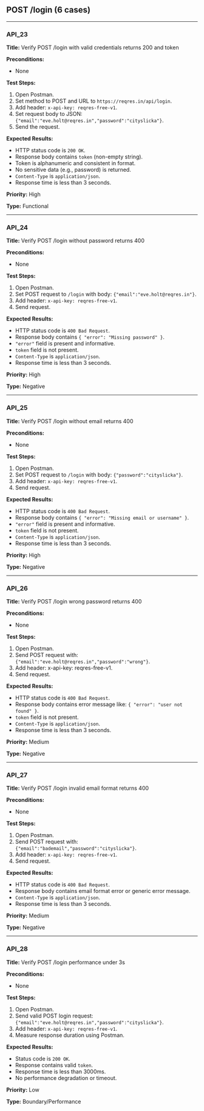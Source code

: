 ## POST /login (6 cases)

---

### API_23  
**Title:** Verify POST /login with valid credentials returns 200 and token  

**Preconditions:**  
- None  

**Test Steps:**  
1. Open Postman.  
2. Set method to POST and URL to `https://reqres.in/api/login`.
3. Add header: `x-api-key: reqres-free-v1`.  
4. Set request body to JSON: `{"email":"eve.holt@reqres.in","password":"cityslicka"}`.  
5. Send the request.  

**Expected Results:**  
- HTTP status code is `200 OK`.  
- Response body contains `token` (non-empty string).
- Token is alphanumeric and consistent in format.
- No sensitive data (e.g., password) is returned.  
- `Content-Type` is `application/json`.  
- Response time is less than 3 seconds.  

**Priority:** High  

**Type:** Functional  

---

### API_24  
**Title:** Verify POST /login without password returns 400  

**Preconditions:**  
- None  

**Test Steps:**  
1. Open Postman.  
2. Set POST request to `/login` with body: `{"email":"eve.holt@reqres.in"}`.  
3. Add header: `x-api-key: reqres-free-v1`.
4. Send request.  

**Expected Results:**  
- HTTP status code is `400 Bad Request`.  
- Response body contains `{ "error": "Missing password" }`.
- `"error"` field is present and informative.
- `token` field is not present.
- `Content-Type` is `application/json`.  
- Response time is less than 3 seconds.  

**Priority:** High  

**Type:** Negative  

---

### API_25  
**Title:** Verify POST /login without email returns 400  

**Preconditions:**  
- None  

**Test Steps:**  
1. Open Postman.  
2. Set POST request to `/login` with body: `{"password":"cityslicka"}`.
3. Add header: `x-api-key: reqres-free-v1`.  
4. Send request.  

**Expected Results:**  
- HTTP status code is `400 Bad Request`.  
- Response body contains `{ "error": "Missing email or username" }`.  
- `"error"` field is present and informative.
- `token` field is not present.
- `Content-Type` is `application/json`.  
- Response time is less than 3 seconds.  

**Priority:** High  

**Type:** Negative  

---

### API_26  
**Title:** Verify POST /login wrong password returns 400  

**Preconditions:**  
- None  

**Test Steps:**  
1. Open Postman.  
2. Send POST request with: `{"email":"eve.holt@reqres.in","password":"wrong"}`.  
3. Add header: x-api-key: reqres-free-v1.
4. Send request.  

**Expected Results:**  
- HTTP status code is `400 Bad Request`.  
- Response body contains error message like: `{ "error": "user not found" }`.  
- `token` field is not present.
- `Content-Type` is `application/json`.  
- Response time is less than 3 seconds. 

**Priority:** Medium  

**Type:** Negative  

---

### API_27  
**Title:** Verify POST /login invalid email format returns 400  

**Preconditions:**  
- None  

**Test Steps:**  
1. Open Postman.  
2. Send POST request with: `{"email":"bademail","password":"cityslicka"}`.  
3. Add header: `x-api-key: reqres-free-v1`.
4. Send request.  

**Expected Results:**  
- HTTP status code is `400 Bad Request`.  
- Response body contains email format error or generic error message.  
- `Content-Type` is `application/json`.  
- Response time is less than 3 seconds.  

**Priority:** Medium  

**Type:** Negative  

---

### API_28  
**Title:** Verify POST /login performance under 3s  

**Preconditions:**  
- None  

**Test Steps:**  
1. Open Postman.  
2. Send valid POST login request: `{"email":"eve.holt@reqres.in","password":"cityslicka"}`. 
3. Add header: `x-api-key: reqres-free-v1`.
4. Measure response duration using Postman.  

**Expected Results:**   
- Status code is `200 OK`.  
- Response contains valid `token`.
- Response time is less than 3000ms. 
- No performance degradation or timeout.

**Priority:** Low  

**Type:** Boundary/Performance 